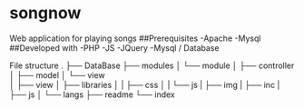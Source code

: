 # songnow
Web application for playing songs 
##Prerequisites
-Apache
-Mysql
##Developed with
-PHP
-JS
-JQuery
-Mysql / Database

File structure
.
├── DataBase
├── modules
│   └── module
│       ├── controller
│       ├── model
│       └── view       
│
├── view
│   ├── libraries
│   |   ├── css
│   |   └── js
|   ├── img
|   ├── inc
|   ├── js
│   └── langs
├── readme
└── index

